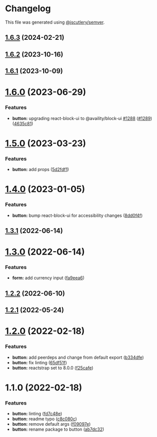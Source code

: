 # Changelog

This file was generated using [@jscutlery/semver](https://github.com/jscutlery/semver).

## [1.6.3](https://github.com/Availity/availity-react/compare/@availity/button@1.6.2...@availity/button@1.6.3) (2024-02-21)



## [1.6.2](https://github.com/Availity/availity-react/compare/@availity/button@1.6.1...@availity/button@1.6.2) (2023-10-16)



## [1.6.1](https://github.com/Availity/availity-react/compare/@availity/button@1.6.0...@availity/button@1.6.1) (2023-10-09)



# [1.6.0](https://github.com/Availity/availity-react/compare/@availity/button@1.5.0...@availity/button@1.6.0) (2023-06-29)


### Features

* **button:** upgrading react-block-ui to @availity/block-ui [#1288](https://github.com/Availity/availity-react/issues/1288) ([#1289](https://github.com/Availity/availity-react/issues/1289)) ([4635c81](https://github.com/Availity/availity-react/commit/4635c8158f5f2cd6c3c37c4c288700719b262722))



# [1.5.0](https://github.com/Availity/availity-react/compare/@availity/button@1.4.0...@availity/button@1.5.0) (2023-03-23)


### Features

* **button:** add props ([5d2fdf1](https://github.com/Availity/availity-react/commit/5d2fdf190b456b988b81e5ad4b2a572085a2f21a))



# [1.4.0](https://github.com/Availity/availity-react/compare/@availity/button@1.3.1...@availity/button@1.4.0) (2023-01-05)


### Features

* **button:** bump react-block-ui for accessibility changes ([8dd0f4f](https://github.com/Availity/availity-react/commit/8dd0f4fc4276a850aee84b25cc22e074853962ba))



## [1.3.1](https://github.com/Availity/availity-react/compare/@availity/button@1.3.0...@availity/button@1.3.1) (2022-06-14)



# [1.3.0](https://github.com/Availity/availity-react/compare/@availity/button@1.2.2...@availity/button@1.3.0) (2022-06-14)


### Features

* **form:** add currency input ([fa9eea6](https://github.com/Availity/availity-react/commit/fa9eea6a3b3dd2ef741a0658c102e36c6db5288c))



## [1.2.2](https://github.com/Availity/availity-react/compare/@availity/button@1.2.1...@availity/button@1.2.2) (2022-06-10)



## [1.2.1](https://github.com/Availity/availity-react/compare/@availity/button@1.2.0...@availity/button@1.2.1) (2022-05-24)



# [1.2.0](https://github.com/Availity/availity-react/compare/@availity/button@1.1.0...@availity/button@1.2.0) (2022-02-18)


### Features

* **button:** add peerdeps and change from default export ([b334dfe](https://github.com/Availity/availity-react/commit/b334dfec731f28b5d0a665e4b9a02f637b81c6ec))
* **button:** fix linting ([65df51f](https://github.com/Availity/availity-react/commit/65df51f8c8c8d6c2f2e61b565f65ff0f802f4ef8))
* **button:** reactstrap set to 8.0.0 ([f25cafe](https://github.com/Availity/availity-react/commit/f25cafee16a03e9fef4def282c5ea38866c5db32))





# 1.1.0 (2022-02-18)


### Features

* **button:** linting ([fd7c48e](https://github.com/Availity/availity-react/commit/fd7c48eda0e4be9ee81d4ee18a9eeaca0cd1526f))
* **button:** readme typo ([c8c080c](https://github.com/Availity/availity-react/commit/c8c080c294e4f73169fc9d4d87d459897d81fe74))
* **button:** remove default args ([f09097e](https://github.com/Availity/availity-react/commit/f09097ead946cb8e55b4d8b5ad85e4f66bba7064))
* **button:** rename package to button ([ab7dc32](https://github.com/Availity/availity-react/commit/ab7dc32a2bf80f47085029377dd4d05010c51d87))
